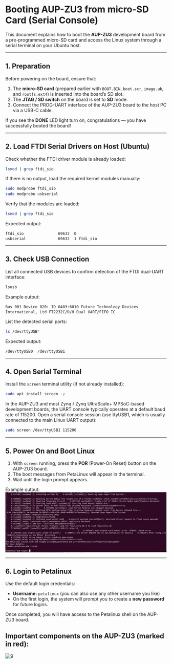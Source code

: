 # Booting AUP-ZU3 from micro-SD Card (Serial Console)

This document explains how to boot the **AUP-ZU3** development board from a pre-programmed micro-SD card and access the Linux system through a serial terminal on your Ubuntu host.

---

## 1. Preparation

Before powering on the board, ensure that:

1. The **micro-SD card** (prepared earlier with `BOOT.BIN`, `boot.scr`, `image.ub`, and `rootfs.ext4`) is inserted into the board’s SD slot.  
2. The **JTAG / SD switch** on the board is set to **SD** mode.  
3. Connect the PROG-UART interface of the AUP-ZU3 board to the host PC via a USB-C cable.

If you see the **DONE** LED light turn on, congratulations — you have successfully booted the board!


---

## 2. Load FTDI Serial Drivers on Host (Ubuntu)

Check whether the FTDI driver module is already loaded:

```bash
lsmod | grep ftdi_sio
```

If there is no output, load the required kernel modules manually:

```bash
sudo modprobe ftdi_sio
sudo modprobe usbserial
```

Verify that the modules are loaded:

```bash
lsmod | grep ftdi_sio
```

Expected output:
```
ftdi_sio               69632  0
usbserial              69632  1 ftdi_sio
```

---

## 3. Check USB Connection

List all connected USB devices to confirm detection of the FTDI dual-UART interface:

```bash
lsusb
```

Example output:
```
Bus 001 Device 020: ID 0403:6010 Future Technology Devices International, Ltd FT2232C/D/H Dual UART/FIFO IC
```

List the detected serial ports:

```bash
ls /dev/ttyUSB*
```

Expected output:
```
/dev/ttyUSB0  /dev/ttyUSB1
```


---

## 4. Open Serial Terminal

Install the `screen` terminal utility (if not already installed):

```bash
sudo apt install screen -y
```
In the AUP-ZU3 and most Zynq / Zynq UltraScale+ MPSoC-based development boards, the UART console typically operates at a default baud rate of 115200.
Open a serial console session (use ttyUSB1, which is usually connected to the main Linux UART output):

```bash
sudo screen /dev/ttyUSB1 115200
```

---

## 5. Power On and Boot Linux

1. With `screen` running, press the **POR** (Power-On Reset) button on the AUP-ZU3 board.  
2. The boot messages from PetaLinux will appear in the terminal.  
3. Wait until the login prompt appears.

Example output:
![8](./image/8.png)

---

## 6. Login to Petalinux

Use the default login credentials:

- **Username:** `petalinux` (you can also use any other username you like) 
- On the first login, the system will prompt you to create a **new password** for future logins.

Once completed, you will have access to the Petalinux shell on the AUP-ZU3 board.



## Important components on the AUP-ZU3 (marked in red):
![9](./image/9.png)
